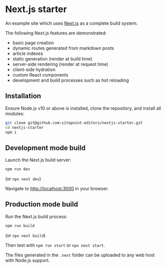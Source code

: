 # Next.js starter

An example site which uses [Next.js](https://nextjs.org/) as a complete build system.

The following Next.js features are demonstrated:

* basic page creation
* dynamic routes generated from markdown posts
* article indexes
* static generation (render at build time)
* server-side rendering (render at request time)
* client-side hydration
* custom React components
* development and build processes such as hot reloading


## Installation

Ensure Node.js v10 or above is installed, clone the repository, and install all modules:

```sh
git clone git@github.com:sitepoint-editors/nextjs-starter.git
cd nextjs-starter
npm i
```


## Development mode build

Launch the Next.js build server:

```sh
npm run dev
```

(or `npx next dev`)

Navigate to <http://localhost:3000> in your browser.


## Production mode build

Run the Next.js build process:

```sh
npm run build
```

(or `npx next build`)

Then test with `npm run start` or `npx next start`.

The files generated in the `.next` folder can be uploaded to any web host with Node.js support.
